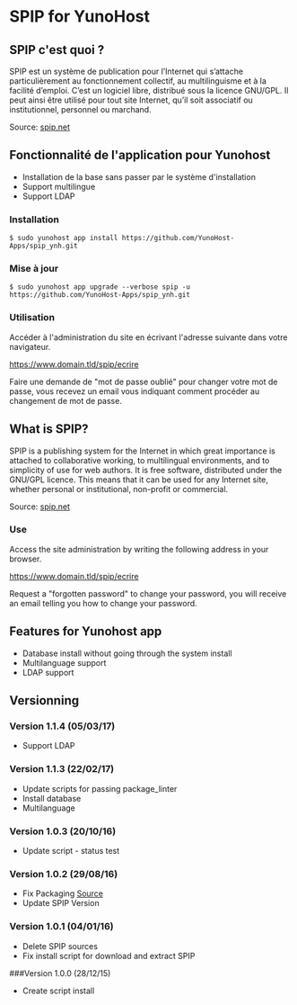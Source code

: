 # SPIP for YunoHost

## SPIP c'est quoi ?

SPIP est un système de publication pour l’Internet qui s’attache particulièrement au fonctionnement collectif, au multilinguisme et à la facilité d’emploi. C’est un logiciel libre, distribué sous la licence GNU/GPL. Il peut ainsi être utilisé pour tout site Internet, qu’il soit associatif ou institutionnel, personnel ou marchand.

Source: [spip.net](http://www.spip.net/fr_rubrique91.html)

## Fonctionnalité de l'application pour Yunohost

- Installation de la base sans passer par le système d'installation
- Support multilingue
- Support LDAP

### Installation

`$ sudo yunohost app install https://github.com/YunoHost-Apps/spip_ynh.git`

### Mise à jour

`$ sudo yunohost app upgrade --verbose spip -u https://github.com/YunoHost-Apps/spip_ynh.git`

### Utilisation

Accéder à l'administration du site en écrivant l'adresse suivante dans votre navigateur.

https://www.domain.tld/spip/ecrire

Faire une demande de "mot de passe oublié" pour changer votre mot de passe, vous recevez un email vous indiquant comment procéder au changement de mot de passe.

## What is SPIP?

SPIP is a publishing system for the Internet in which great importance is attached to collaborative working, to multilingual environments, and to simplicity of use for web authors. It is free software, distributed under the GNU/GPL licence. This means that it can be used for any Internet site, whether personal or institutional, non-profit or commercial.

Source: [spip.net](http://www.spip.net/en_rubrique25.html)

### Use

Access the site administration by writing the following address in your browser.

https://www.domain.tld/spip/ecrire

Request a "forgotten password" to change your password, you will receive an email telling you how to change your password.

## Features for Yunohost app

- Database install without going through the system install
- Multilanguage support
- LDAP support

## Versionning

### Version 1.1.4 (05/03/17)

- Support LDAP

### Version 1.1.3 (22/02/17)

- Update scripts for passing package_linter
- Install database
- Multilanguage

### Version 1.0.3 (20/10/16)

- Update script - status test

### Version 1.0.2 (29/08/16)

- Fix Packaging [Source](https://forum.yunohost.org/t/news-about-app-management-and-packaging-in-yunohost-2-4/1379/1)
- Update SPIP Version

### Version 1.0.1 (04/01/16)

- Delete SPIP sources
- Fix install script for download and extract SPIP

###Version 1.0.0 (28/12/15)

- Create script install
